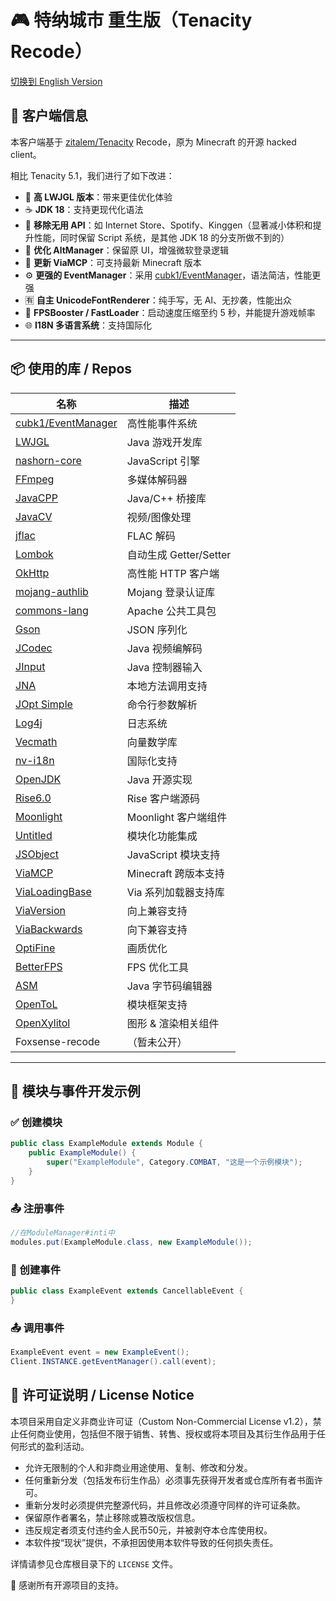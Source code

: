 # 🎮 特纳城市 重生版（Tenacity Recode）

[切换到 English Version](README.md)

## 🧩 客户端信息

本客户端基于 [zitalem/Tenacity](https://github.com/zitalem/Tenacity) Recode，原为 Minecraft 的开源 hacked client。

相比 Tenacity 5.1，我们进行了如下改进：

- 🔧 **高 LWJGL 版本**：带来更佳优化体验
- ☕ **JDK 18**：支持更现代化语法
- 🧹 **移除无用 API**：如 Internet Store、Spotify、Kinggen（显著减小体积和提升性能，同时保留 Script 系统，是其他 JDK 18 的分支所做不到的）
- 👤 **优化 AltManager**：保留原 UI，增强微软登录逻辑
- 🔁 **更新 ViaMCP**：可支持最新 Minecraft 版本
- ⚙️ **更强的 EventManager**：采用 [cubk1/EventManager](https://github.com/cubk1/EventManager)，语法简洁，性能更强
- 🈶 **自主 UnicodeFontRenderer**：纯手写，无 AI、无抄袭，性能出众
- 🚀 **FPSBooster / FastLoader**：启动速度压缩至约 5 秒，并能提升游戏帧率
- 🌐 **I18N 多语言系统**：支持国际化

---
## 📦 使用的库 / Repos

| 名称                                                            | 描述                 |
|---------------------------------------------------------------|--------------------|
| [cubk1/EventManager](https://github.com/cubk1/EventManager)   | 高性能事件系统            |
| [LWJGL](https://github.com/LWJGL/lwjgl3)                      | Java 游戏开发库         |
| [nashorn-core](https://github.com/OpenJDK/nashorn)            | JavaScript 引擎      |
| [FFmpeg](https://github.com/FFmpeg/FFmpeg)                    | 多媒体解码器             |
| [JavaCPP](https://github.com/bytedeco/javacpp)                | Java/C++ 桥接库       |
| [JavaCV](https://github.com/bytedeco/javacv)                  | 视频/图像处理            |
| [jflac](https://github.com/jflac-player/jflac)                | FLAC 解码            |
| [Lombok](https://github.com/projectlombok/lombok)             | 自动生成 Getter/Setter |
| [OkHttp](https://github.com/square/okhttp)                    | 高性能 HTTP 客户端       |
| [mojang-authlib](https://github.com/Mojang/authlib)           | Mojang 登录认证库       |
| [commons-lang](https://github.com/apache/commons-lang)        | Apache 公共工具包       |
| [Gson](https://github.com/google/gson)                        | JSON 序列化           |
| [JCodec](https://github.com/jcodec/jcodec)                    | Java 视频编解码         |
| [JInput](https://github.com/jinput/jinput)                    | Java 控制器输入         |
| [JNA](https://github.com/java-native-access/jna)              | 本地方法调用支持           |
| [JOpt Simple](https://github.com/jopt-simple/jopt-simple)     | 命令行参数解析            |
| [Log4j](https://github.com/apache/log4j)                      | 日志系统               |
| [Vecmath](https://github.com/notaz/vecmath)                   | 向量数学库              |
| [nv-i18n](https://github.com/NVlabs/nv-i18n)                  | 国际化支持              |
| [OpenJDK](https://github.com/openjdk/jdk)                     | Java 开源实现          |
| [Rise6.0](https://github.com/ZeathDev/Rise6.0-Src)            | Rise 客户端源码         |
| [Moonlight](https://github.com/randomguy3725/MoonLight)       | Moonlight 客户端组件    |
| [Untitled](https://github.com/ChengF3ng233/Untitled)          | 模块化功能集成            |
| [JSObject](https://github.com/holoisme/Fox)                   | JavaScript 模块支持    |
| [ViaMCP](https://github.com/CloudburstMC/ViaMCP)              | Minecraft 跨版本支持    |
| [ViaLoadingBase](https://github.com/Viaversion/maven)         | Via 系列加载器支持库       |
| [ViaVersion](https://github.com/ViaVersion/ViaVersion)        | 向上兼容支持             |
| [ViaBackwards](https://github.com/ViaBackwards/ViaBackwards)  | 向下兼容支持             |
| [OptiFine](https://github.com/sp614x/optifine)                | 画质优化               |
| [BetterFPS](https://github.com/mezz/BetterFps)                | FPS 优化工具           |
| [ASM](https://github.com/ow2/asm)                             | Java 字节码编辑器        |
| [OpenToL](https://github.com/kubik-hackathon/cubik-hackathon) | 模块框架支持             |
| [OpenXylitol](https://github.com/talting/OpenXylitol)         | 图形 & 渲染相关组件        |
| Foxsense-recode                                               | （暂未公开）             |

---

## 🧱 模块与事件开发示例

### ✅ 创建模块

````java
public class ExampleModule extends Module {
    public ExampleModule() {
        super("ExampleModule", Category.COMBAT, "这是一个示例模块");
    }
}
````

### 📤 注册事件

````java
//在ModuleManager#inti中
modules.put(ExampleModule.class, new ExampleModule());
````

### 📣 创建事件

````java
public class ExampleEvent extends CancellableEvent {
}
````

### 📤 调用事件

````java
ExampleEvent event = new ExampleEvent();
Client.INSTANCE.getEventManager().call(event);
````

## 📜 许可证说明 / License Notice

本项目采用自定义非商业许可证（Custom Non-Commercial License v1.2），禁止任何商业使用，包括但不限于销售、转售、授权或将本项目及其衍生作品用于任何形式的盈利活动。  

- 允许无限制的个人和非商业用途使用、复制、修改和分发。  
- 任何重新分发（包括发布衍生作品）必须事先获得开发者或仓库所有者书面许可。  
- 重新分发时必须提供完整源代码，并且修改必须遵守同样的许可证条款。  
- 保留原作者署名，禁止移除或篡改版权信息。  
- 违反规定者须支付违约金人民币50元，并被剥夺本仓库使用权。  
- 本软件按“现状”提供，不承担因使用本软件导致的任何损失责任。  

详情请参见仓库根目录下的 `LICENSE` 文件。

🎉 感谢所有开源项目的支持。

